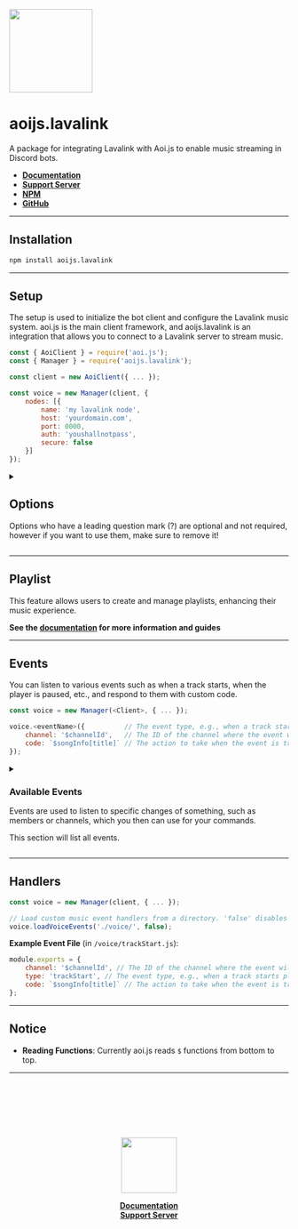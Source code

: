 <img src="https://cdn.noujs.my.id/guild/lavalink.png" width="150">

# aoijs.lavalink

A package for integrating Lavalink with Aoi.js to enable music streaming in Discord bots.

- **[Documentation](https://lavalink.noujs.my.id)**
- **[Support Server](https://discord.com/invite/hyQYXcVnmZ)**
- **[NPM](https://npmjs.org/package/aoijs.lavalink)**
- **[GitHub](https://github.com/tyowk/aoijs.lavalink)**

---

## Installation

```bash
npm install aoijs.lavalink
```

---

## Setup

The setup is used to initialize the bot client and configure the Lavalink music system. aoi.js is the main client framework, and aoijs.lavalink is an integration that allows you to connect to a Lavalink server to stream music.

```js
const { AoiClient } = require('aoi.js');
const { Manager } = require('aoijs.lavalink');

const client = new AoiClient({ ... });

const voice = new Manager(client, {
    nodes: [{
        name: 'my lavalink node',
        host: 'yourdomain.com',
        port: 0000,
        auth: 'youshallnotpass',
        secure: false
    }]
});
```

<details>
<summary><h2>Options</h2><p>Options who have a leading question mark (?) are optional and not required, however if you want to use them, make sure to remove it!</p></summary>
    
```js
new Manager(<Client>, {
    nodes: [{
        name: string,
        host: string,
        port: number,
        auth: string,
        secure: boolean
    },{ /* add more node */ }],

    maxQueueSize?: number,
    maxPlaylistSize?: number,
    maxHistorySize?: number,
    searchEngine?: string,
    debug?: boolean,
    defaultVolume?: number,
    maxVolume?: number,
    noLimitVolume?: boolean,
    deleteNowPlaying?: boolean

});

````

### Default Options
| Option           | Type                         | Default | Description                                                                     |
|------------------|------------------------------|---------|---------------------------------------------------------------------------------|
| nodes            | **[`Array`](#node-options)** |         | (see below)                                                                     |
| maxQueueSize     | `number`                     | 100     | Maximum number of tracks that can be queued for playback.                       |
| maxPlaylistSize  | `number`                     | 100     | Maximum number of tracks that can be in a playlist.                             |
| maxHistorySize   | `number`                     | 100     | Maximum number of tracks that can be saved in the history.                      |
| searchEngine     | `string`                     | youtube | Default search engine. You can set this to 'soundcloud' or 'spotify' or others. |
| debug            | `boolean`                    | false   | Whether to enable debug logs for the music client.                              |
| defaultVolume    | `number`                     | 100     | Set default volume when the player created.                                     |
| maxVolume        | `number`                     | 200     | Maximum volume player can handle.                                               |
| noLimitVolume    | `boolean`                    | false   | Whether to enable no limit volume (not recommended).                            |
| deleteNowPlaying | `number`                     | 200     | Whether to enable auto-delete now playing message when track ends.              |

### Node Options
| Option | Type      | Description                                                              |
|--------|-----------|--------------------------------------------------------------------------|
| Name   | `string`  | custom name for the Lavalink node (can be any string)                    |
| host   | `string`  | URL to your Lavalink node. Replace with your actual Lavalink server URL. |
| port   | `number`  | Your lavalink server port.                                               |
| auth   | `boolean` | Authentication password for the Lavalink node.                           |
| secure | `boolean` | Set to true if your Lavalink server uses SSL/TLS (HTTPS).                |

**see [here](https://guide.shoukaku.shipgirl.moe/guides/2-options/) for more client options.**

</details>

---

## Playlist

This feature allows users to create and manage playlists, enhancing their music experience.

**See the [documentation](https://lavalink.noujs.my.id/guides/playlist) for more information and guides**

---

## Events

You can listen to various events such as when a track starts, when the player is paused, etc., and respond to them with custom code.

```js
const voice = new Manager(<Client>, { ... });

voice.<eventName>({          // The event type, e.g., when a track starts playing ('trackStart').
    channel: '$channelId',   // The ID of the channel where the event will trigger (can be dynamic or static).
    code: `$songInfo[title]` // The action to take when the event is triggered. Here it will return the title of the song.
});
````

<details>
<summary><h3>Available Events</h3><p>Events are used to listen to specific changes of something, such as members or channels, which you then can use for your commands.

This section will list all events.</p></summary>

1. **trackStart**: *Triggered when a track begins playing on the Lavalink node. This marks the start of the track’s playback.*
2. **trackEnd**: *Occurs when a track finishes playing. This can happen when the track ends naturally or when it is stopped before completion.*
3. **trackStuck**: *Triggered when a track gets stuck due to an error or issue like buffering or network problems, preventing it from progressing.*
4. **trackPaused**: *Occurs when the playback of the track is paused, either manually or automatically due to external reasons (e.g., user interaction or system settings).*
5. **trackResumed**: *Triggered when a previously paused track starts playing again, either after manual resumption or an automatic action.*
6. **queueStart**: *Occurs when a new queue of tracks starts to be processed and played by the Lavalink node. This is the beginning of playback for a set of tracks.*
7. **queueEnd**: *Triggered when the track queue finishes playing all the tracks. This event marks the end of the queue’s playback.*
8. **nodeConnect**: *Triggered when a successful connection is established with a Lavalink node. The player can now interact with the node for streaming and playback.*
9. **nodeReconnect**: *Occurs when a previously disconnected Lavalink node is reconnected. This could happen automatically after a temporary loss of connection.*
10. **nodeDisconnect**: *This event occurs when the Lavalink node disconnects, either intentionally or due to a failure or disconnection.*
11. **nodeError**: *Triggered when an error occurs with the Lavalink node, such as a failure in audio processing, network issues, or other internal node errors.*
12. **nodeDestroy**: *Occurs when a Lavalink node is destroyed or cleaned up. This usually happens when the node is no longer needed or is being replaced.*
13. **nodeDebug**: *This event provides debugging information about the Lavalink node. It’s often used to log detailed information about the node’s state for troubleshooting.*
14. **socketClosed**: *Triggered when the socket connection between the client and Lavalink node is closed, either due to an error, timeout, or manual disconnection.*
15. **playerCreate**: *Occurs when a new player instance is created. This happens when a new user starts playing music or a new player session is initialized.*
16. **playerDestroy**: *Triggered when a player instance is destroyed. This occurs when a player session ends or is no longer needed.*
17. **playerException**: *Occurs when an error or exception happens within the player, such as invalid operations, failed track loading, or playback errors.*
18. **playerUpdate**: *Triggered when there’s an update to the player’s state, such as changes to the volume, track, or other settings that affect playback.*
19. **playerMove**: *Triggered when the player moves to a different voice channel. This happens when the player switches its active voice connection, typically in response to a user command or action.*

</details>

---

## Handlers

```js
const voice = new Manager(client, { ... });

// Load custom music event handlers from a directory. 'false' disables debug logs.
voice.loadVoiceEvents('./voice/', false);
```

**Example Event File** (in `/voice/trackStart.js`):

```js
module.exports = {
    channel: '$channelId', // The ID of the channel where the event will trigger (can be dynamic or static).
    type: 'trackStart', // The event type, e.g., when a track starts playing ('trackStart').
    code: `$songInfo[title]` // The action to take when the event is triggered. Here it will return the title of the song.
};
```

---

## Notice

- **Reading Functions**: Currently aoi.js reads `$` functions from bottom to top.

---

<div align="center">
<br>
<br>
<br>
<br>
<br>
<br>
<img src="https://cdn.noujs.my.id/guild/lavabird.png" width="100">
<br>

**[Documentation](https://lavalink.noujs.my.id)** <br>
**[Support Server](https://discord.com/invite/hyQYXcVnmZ)**

</div>
